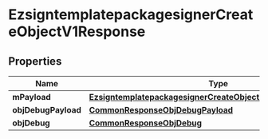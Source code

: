 

# EzsigntemplatepackagesignerCreateObjectV1Response

## Properties

Name | Type | Description | Notes
------------ | ------------- | ------------- | -------------
**mPayload** | [**EzsigntemplatepackagesignerCreateObjectV1ResponseMPayload**](EzsigntemplatepackagesignerCreateObjectV1ResponseMPayload.md) |  | 
**objDebugPayload** | [**CommonResponseObjDebugPayload**](CommonResponseObjDebugPayload.md) |  |  [optional]
**objDebug** | [**CommonResponseObjDebug**](CommonResponseObjDebug.md) |  |  [optional]




